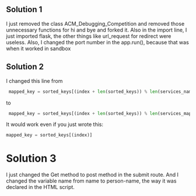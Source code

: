 ## Solution 1

I just removed the class ACM_Debugging_Competition and removed those unnecessary functions for hi and bye and forked it. Also in the import line, I just imported flask, the other things like url_request for redirect were useless. Also, I changed the port number in the app.run(), because that was when it worked in sandbox

## Solution 2

I changed this line from
```Python
 mapped_key = sorted_keys[(index + len(sorted_keys)) % len(services_name)]
```

to
```Python
 mapped_key = sorted_keys[(index + len(sorted_keys)) % len(services_map)]
```

It would work even if you just wrote this: 
```Python
mapped_key = sorted_keys[(index)]
```

# Solution 3

I just changed the Get method to post method in the submit route. And I changed the variable name from name to person-name, the way it was declared in the HTML script.
